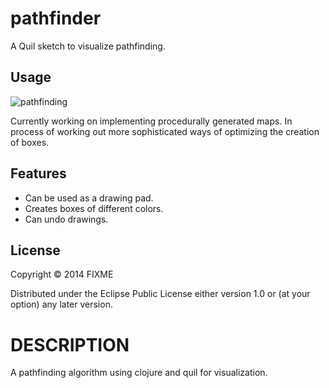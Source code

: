 # pathfinder

A Quil sketch to visualize pathfinding.

## Usage

![pathfinding](http://imgur.com/VKdcQxll.png)

Currently working on implementing procedurally generated maps.
In process of working out more sophisticated ways of optimizing the creation of boxes.

## Features

- Can be used as a drawing pad.
- Creates boxes of different colors.
- Can undo drawings.

## License

Copyright © 2014 FIXME

Distributed under the Eclipse Public License either version 1.0 or (at your option) any later version.

DESCRIPTION
=======
A pathfinding algorithm using clojure and quil for visualization.
